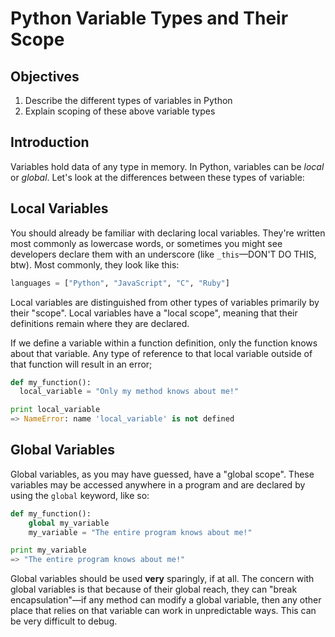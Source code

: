 # Python Variable Types and Their Scope

## Objectives

1. Describe the different types of variables in Python
2. Explain scoping of these above variable types

## Introduction

Variables hold data of any type in memory. In Python, variables can be *local* or *global*. Let's look at the differences between these types of variable:

## Local Variables

You should already be familiar with declaring local variables. They're written most commonly as lowercase words, or sometimes you might see developers declare them with an underscore (like `_this`––DON'T DO THIS, btw). Most commonly, they look like this:

```python
languages = ["Python", "JavaScript", "C", "Ruby"]
```

Local variables are distinguished from other types of variables primarily by their "scope". Local variables have a "local scope", meaning that their definitions remain where they are declared.

If we define a variable within a function definition, only the function knows about that variable. Any type of reference to that local variable outside of that function will result in an error;

```python
def my_function():
  local_variable = "Only my method knows about me!"

print local_variable
=> NameError: name 'local_variable' is not defined
```

## Global Variables

Global variables, as you may have guessed, have a "global scope". These variables may be accessed anywhere in a program and are declared by using the `global` keyword, like so:

```python
def my_function():
    global my_variable
    my_variable = "The entire program knows about me!"

print my_variable
=> "The entire program knows about me!"
```

Global variables should be used **very** sparingly, if at all. The concern with global variables is that because of their global reach, they can "break encapsulation"—if any method can modify a global variable, then any other place that relies on that variable can work in unpredictable ways. This can be very difficult to debug.
